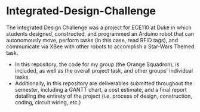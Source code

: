 # Integrated-Design-Challenge
The Integrated Design Challenge was a project for ECE110 at Duke in which students designed, constructed, and programmed an Arduino robot that can autonomously move, perform tasks (in this case, read RFID tags), and communicate via XBee with other robots to accomplish a Star-Wars Themed task.

- In this repository, the code for my group (the Orange Squadron), is included, as well as the overall project task, and other groups' individual tasks. 
- Additionally, in this repository are deliverables submitted throughout the semester, including a GANTT chart, a cost estimate, and a final report detailing the entirety of the project (i.e. process of design, construction, coding, circuit wiring, etc.) 
